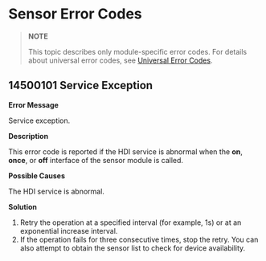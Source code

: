 # Sensor Error Codes

> **NOTE**
>
> This topic describes only module-specific error codes. For details about universal error codes, see [Universal Error Codes](errorcode-universal.md).

## 14500101 Service Exception

**Error Message**

Service exception.

**Description**

This error code is reported if the HDI service is abnormal when the **on**, **once**, or **off** interface of the sensor module is called.

**Possible Causes**

The HDI service is abnormal.

**Solution**

1. Retry the operation at a specified interval (for example, 1s) or at an exponential increase interval.
2. If the operation fails for three consecutive times, stop the retry. You can also attempt to obtain the sensor list to check for device availability.

